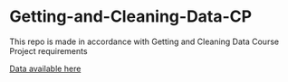 # Getting-and-Cleaning-Data-CP
This repo is made in accordance with Getting and Cleaning Data Course Project requirements

<a href = "https://d396qusza40orc.cloudfront.net/getdata%2Fprojectfiles%2FUCI%20HAR%20Dataset.zip"> Data available here </a>


